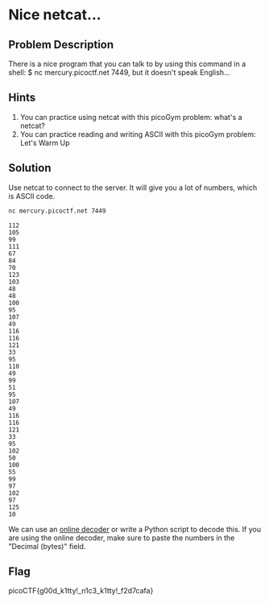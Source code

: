 # Nice netcat...

## Problem Description

There is a nice program that you can talk to by using this command in a shell: $ nc mercury.picoctf.net 7449, but it doesn't speak English...

## Hints

1. You can practice using netcat with this picoGym problem: what's a netcat?
2. You can practice reading and writing ASCII with this picoGym problem: Let's Warm Up

## Solution

Use netcat to connect to the server. It will give you a lot of numbers, which is ASCII code. 

```bash
nc mercury.picoctf.net 7449
```

```
112
105
99
111
67
84
70
123
103
48
48
100
95
107
49
116
116
121
33
95
110
49
99
51
95
107
49
116
116
121
33
95
102
50
100
55
99
97
102
97
125
10
```

We can use an [online decoder](https://www.rapidtables.com/convert/number/ascii-hex-bin-dec-converter.html) or write a Python script to decode this. If you are using the online decoder, make sure to paste the numbers in the "Decimal (bytes)" field.

## Flag

picoCTF{g00d_k1tty!_n1c3_k1tty!_f2d7cafa}
